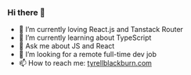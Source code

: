 ### Hi there 👋

- 🔭 I’m currently loving React.js and Tanstack Router
- 🌱 I’m currently learning about TypeScript
- 💬 Ask me about JS and React
- 👯 I’m looking for a remote full-time dev job
- 📫 How to reach me: [tyrellblackburn.com](https://www.tyrellblackburn.com)
